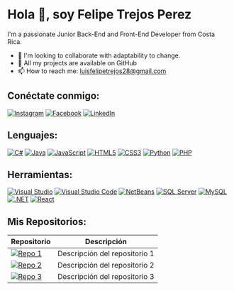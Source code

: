 # Hola 👋, soy Felipe Trejos Perez
I'm a passionate Junior Back-End and Front-End Developer from Costa Rica.
- 👯 I'm looking to collaborate with adaptability to change.
- 💼 All my projects are available on GitHub
- 📫 How to reach me: luisfelipetrejos28@gmail.com
  
## Conéctate conmigo:
[![Instagram](https://img.shields.io/badge/Instagram-%23E4405F.svg?style=for-the-badge&logo=instagram&logoColor=white)](https://www.instagram.com/felitrejos2003/)
[![Facebook](https://img.shields.io/badge/Facebook-%231877F2.svg?style=for-the-badge&logo=facebook&logoColor=white)](https://www.facebook.com/Felipe%20Trejos%20Perez/)
[![LinkedIn](https://img.shields.io/badge/LinkedIn-%230077B5.svg?style=for-the-badge&logo=linkedin&logoColor=white)](https://www.linkedin.com/in/Felipe%20Trejos/)



## Lenguajes:
[![C#](https://img.shields.io/badge/C%23-%23239120.svg?style=for-the-badge&logo=c-sharp&logoColor=white)]()
[![Java](https://img.shields.io/badge/Java-%23ED8B00.svg?style=for-the-badge&logo=java&logoColor=white)]()
[![JavaScript](https://img.shields.io/badge/JavaScript-%23F7DF1E.svg?style=for-the-badge&logo=javascript&logoColor=black)]()
[![HTML5](https://img.shields.io/badge/HTML5-%23E34F26.svg?style=for-the-badge&logo=html5&logoColor=white)]()
[![CSS3](https://img.shields.io/badge/CSS3-%231572B6.svg?style=for-the-badge&logo=css3&logoColor=white)]()
[![Python](https://img.shields.io/badge/Python-%233776AB.svg?style=for-the-badge&logo=python&logoColor=white)]()
[![PHP](https://img.shields.io/badge/PHP-%23777BB4.svg?style=for-the-badge&logo=php&logoColor=white)]()

## Herramientas:
[![Visual Studio](https://img.shields.io/badge/Visual%20Studio-%235C2D91.svg?style=for-the-badge&logo=visual-studio&logoColor=white)]()
[![Visual Studio Code](https://img.shields.io/badge/Visual%20Studio%20Code-%23007ACC.svg?style=for-the-badge&logo=visual-studio-code&logoColor=white)]()
[![NetBeans](https://img.shields.io/badge/NetBeans-%231B6AC6.svg?style=for-the-badge&logo=apache-netbeans-ide&logoColor=white)]()
[![SQL Server](https://img.shields.io/badge/SQL%20Server-%23CC2927.svg?style=for-the-badge&logo=microsoft-sql-server&logoColor=white)]()
[![MySQL](https://img.shields.io/badge/MySQL-%234479A1.svg?style=for-the-badge&logo=mysql&logoColor=white)]()
[![.NET](https://img.shields.io/badge/.NET-%235C2D91.svg?style=for-the-badge&logo=.net&logoColor=white)]()
[![React](https://img.shields.io/badge/React-%2361DAFB.svg?style=for-the-badge&logo=react&logoColor=white)]()

## Mis Repositorios:
| Repositorio | Descripción |
|-------------|-------------|
| [![Repo 1](https://img.shields.io/badge/Repo1-%230077B5.svg?style=for-the-badge&logo=github&logoColor=white)](https://github.com/FeeloxTP/Proyecto-Ambiente-Web2) | Descripción del repositorio 1 |
| [![Repo 2](https://img.shields.io/badge/Repo2-%230077B5.svg?style=for-the-badge&logo=github&logoColor=white)](https://github.com/tuusuario/repo2) | Descripción del repositorio 2 |
| [![Repo 3](https://img.shields.io/badge/Repo3-%230077B5.svg?style=for-the-badge&logo=github&logoColor=white)](https://github.com/tuusuario/repo3) | Descripción del repositorio 3 |
